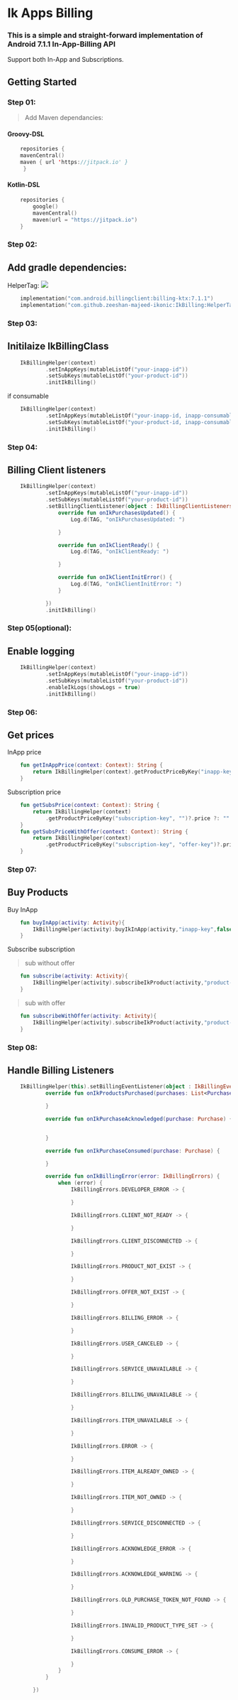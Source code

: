 # Ik Apps Billing

### This is a simple and straight-forward implementation of Android 7.1.1 In-App-Billing API
Support both In-App and Subscriptions.

## Getting Started 

### Step 01:

> Add Maven dependancies:

#### Groovy-DSL

```kotlin 
    repositories {
	mavenCentral()
	maven { url 'https://jitpack.io' }
     }
```
#### Kotlin-DSL

```kotlin 
    repositories {
        google()
        mavenCentral()
        maven(url = "https://jitpack.io")
    }
```

### Step 02:

## Add gradle dependencies:
HelperTag: [![](https://jitpack.io/v/zeeshan-majeed-ikonci/IkBilling.svg)](https://jitpack.io/#zeeshan-majeed-ikonci/IkBilling)

```kotlin 
    implementation("com.android.billingclient:billing-ktx:7.1.1")
    implementation("com.github.zeeshan-majeed-ikonic:IkBilling:HelperTag")
```

### Step 03:

## Initilaize IkBillingClass

```kotlin 
    IkBillingHelper(context)
            .setInAppKeys(mutableListOf("your-inapp-id"))
            .setSubKeys(mutableListOf("your-product-id"))
            .initIkBilling()
```

 if consumable 

```kotlin 
    IkBillingHelper(context)
            .setInAppKeys(mutableListOf("your-inapp-id, inapp-consumable-key"))
            .setSubKeys(mutableListOf("your-product-id, inapp-consumable-key"))
            .initIkBilling()
```

### Step 04:

## Billing Client listeners

```kotlin 
    IkBillingHelper(context)
            .setInAppKeys(mutableListOf("your-inapp-id"))
            .setSubKeys(mutableListOf("your-product-id"))
            .setBillingClientListener(object : IkBillingClientListeners {
                override fun onIkPurchasesUpdated() {
                    Log.d(TAG, "onIkPurchasesUpdated: ")

                }

                override fun onIkClientReady() {
                    Log.d(TAG, "onIkClientReady: ")

                }

                override fun onIkClientInitError() {
                    Log.d(TAG, "onIkClientInitError: ")
                }

            })
            .initIkBilling()
```

### Step 05(optional):
## Enable logging

```kotlin 
    IkBillingHelper(context)
            .setInAppKeys(mutableListOf("your-inapp-id"))
            .setSubKeys(mutableListOf("your-product-id"))
            .enableIkLogs(showLogs = true)
            .initIkBilling()
```

### Step 06:
## Get prices

InApp price
```kotlin 
    fun getInAppPrice(context: Context): String {
        return IkBillingHelper(context).getProductPriceByKey("inapp-key")?.price ?: ""
    }
```

Subscription price

```kotlin 
    fun getSubsPrice(context: Context): String {
        return IkBillingHelper(context)
            .getProductPriceByKey("subscription-key", "")?.price ?: ""
    }
    fun getSubsPriceWithOffer(context: Context): String {
        return IkBillingHelper(context)
            .getProductPriceByKey("subscription-key", "offer-key")?.price ?: ""
    }
```

### Step 07:
## Buy Products

Buy InApp

```kotlin 
    fun buyInApp(activity: Activity){
        IkBillingHelper(activity).buyIkInApp(activity,"inapp-key",false)
    }
```

Subscribe subscription

> sub without offer

```kotlin 
    fun subscribe(activity: Activity){
        IkBillingHelper(activity).subscribeIkProduct(activity,"product-key","")
    }
```

> sub with offer

```kotlin 
    fun subscribeWithOffer(activity: Activity){
        IkBillingHelper(activity).subscribeIkProduct(activity,"product-key","offer-key")
    }
```

### Step 08:

## Handle Billing Listeners 

```kotlin 
    IkBillingHelper(this).setBillingEventListener(object : IkBillingEventListeners {
            override fun onIkProductsPurchased(purchases: List<Purchase?>) {

            }

            override fun onIkPurchaseAcknowledged(purchase: Purchase) {


            }

            override fun onIkPurchaseConsumed(purchase: Purchase) {

            }

            override fun onIkBillingError(error: IkBillingErrors) {
                when (error) {
                    IkBillingErrors.DEVELOPER_ERROR -> {

                    }

                    IkBillingErrors.CLIENT_NOT_READY -> {

                    }

                    IkBillingErrors.CLIENT_DISCONNECTED -> {

                    }

                    IkBillingErrors.PRODUCT_NOT_EXIST -> {

                    }

                    IkBillingErrors.OFFER_NOT_EXIST -> {

                    }

                    IkBillingErrors.BILLING_ERROR -> {

                    }

                    IkBillingErrors.USER_CANCELED -> {

                    }

                    IkBillingErrors.SERVICE_UNAVAILABLE -> {

                    }

                    IkBillingErrors.BILLING_UNAVAILABLE -> {

                    }

                    IkBillingErrors.ITEM_UNAVAILABLE -> {

                    }

                    IkBillingErrors.ERROR -> {

                    }

                    IkBillingErrors.ITEM_ALREADY_OWNED -> {

                    }

                    IkBillingErrors.ITEM_NOT_OWNED -> {

                    }

                    IkBillingErrors.SERVICE_DISCONNECTED -> {

                    }

                    IkBillingErrors.ACKNOWLEDGE_ERROR -> {

                    }

                    IkBillingErrors.ACKNOWLEDGE_WARNING -> {

                    }

                    IkBillingErrors.OLD_PURCHASE_TOKEN_NOT_FOUND -> {

                    }

                    IkBillingErrors.INVALID_PRODUCT_TYPE_SET -> {

                    }

                    IkBillingErrors.CONSUME_ERROR -> {

                    }
                }
            }

        })
```


